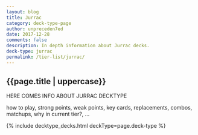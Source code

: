 ```yaml
---
layout: blog
title: Jurrac
category: deck-type-page
author: unpreceden7ed
date: 2017-12-28
comments: false
description: In depth information about Jurrac decks.
deck-type: jurrac
permalink: /tier-list/jurrac/
---
```


<div class="section">
    <h2>{{page.title | uppercase}}</h2>
    <p>HERE COMES INFO ABOUT JURRAC DECKTYPE</p>
    <p>how to play, strong points, weak points, key cards, replacements, combos, matchups, why in current tier?, ...</p>
</div>

{% include decktype_decks.html deckType=page.deck-type %}